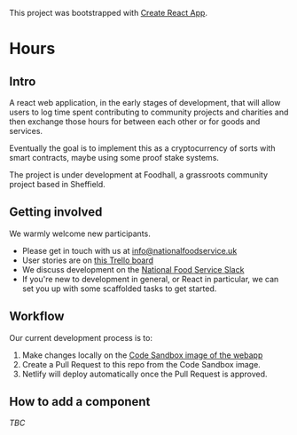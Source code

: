 This project was bootstrapped with [Create React App](https://github.com/facebookincubator/create-react-app).

# Hours

## Intro

A react web application, in the early stages of development, that will allow users to log time spent contributing to community projects and charities and then exchange those hours for between each other or for goods and services.

Eventually the goal is to implement this as a cryptocurrency of sorts with smart contracts, maybe using some proof stake systems.

The project is under development at Foodhall, a grassroots community project based in Sheffield.

## Getting involved

We warmly welcome new participants.

- Please get in touch with us at [info@nationalfoodservice.uk](mailto:info@nationalfoodservice.uk)
- User stories are on [this Trello board](https://trello.com/b/6yiDv1ZW/mutual-impact)
- We discuss development on the [National Food Service Slack](national-food-service.slack.com)
- If you're new to development in general, or React in particular, we can set you up with some scaffolded tasks to get started.

## Workflow

Our current development process is to:
1. Make changes locally on the [Code Sandbox image of the webapp]( https://codesandbox.io/s/mutual-impact-feed-mvdl7)
2. Create a Pull Request to this repo from the Code Sandbox image.
3. Netlify will deploy automatically once the Pull Request is approved.

## How to add a component
*TBC*
